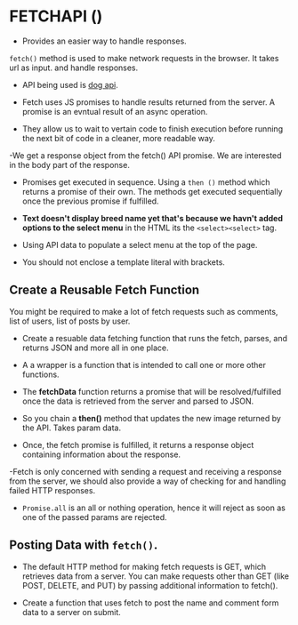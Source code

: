 # FETCHAPI ()

* Provides an easier way to handle responses.

`fetch()` method is used to make network requests in the browser. It takes url as input. and handle responses.


- API being used is [dog api](https://dog.ceo/api/breeds/image/random). 

- Fetch uses JS promises to handle results returned from the server. A promise is an evntual result of an async operation.

- They allow us to wait to vertain code to finish execution before running the next bit of code in a cleaner, more readable way.

-We get a response object from the fetch() API promise. We are interested in the body part of the response.

- Promises get executed in sequence. Using a `then ()` method which returns a promise of their own. The methods get executed sequentially once the previous promise if fulfilled.


- **Text doesn't display breed name yet that's because we havn't added options to the select menu** in the HTML its the ```<select><select>``` tag.

- Using API data to populate a select menu at the top of the page. 

- You should not enclose a template literal with brackets.


## Create a Reusable Fetch Function 

You might be required to make a lot of fetch requests such as comments, list of users, list of posts by user.

- Create a resuable data fetching function that runs the fetch, parses, and returns JSON and more all in one place.

- A a wrapper is a function that is intended to call one or more other functions.

- The **fetchData** function returns a  promise that will be resolved/fulfilled once the data is retrieved from the server and parsed to JSON.

- So you chain a **then()** method that updates the new image returned by the API. Takes param data.

- Once, the fetch promise is fulfilled, it returns a response object containing information about the response.

-Fetch is only concerned with sending a request and receiving a response from the server, we should also provide a way of checking for and handling failed HTTP responses. 


- `Promise.all` is an all or nothing operation, hence it will reject as soon as one of the passed params are rejected.

## Posting Data with `fetch()`.


- The default HTTP method for making fetch requests is GET, which retrieves data from a server. You can make requests other than GET (like POST, DELETE, and PUT) by passing additional information to fetch().

- Create a function that uses fetch to post the name and comment form data to a server on submit.
